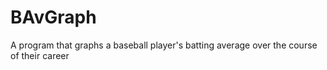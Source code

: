 # BAvGraph
 A program that graphs a baseball player's batting average over the course of their career
